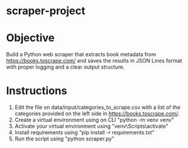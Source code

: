 # scraper-project

# Objective
Build a Python web scraper that extracts book metadata from https://books.toscrape.com/ and
saves the results in JSON Lines format with proper logging and a clear output structure.

# Instructions

1. Edit the file on data/input/categories_to_scrape.csv with a list of the categories provided on the left side in https://books.toscrape.com/.
2. Create a virtual environment using on CLI "python -m venv venv"
3. Activate your virtual environment using "venv\Scripts\activate"
4. Install requirements using "pip install -r requirements.txt"
5. Run the script using "python scraper.py"
